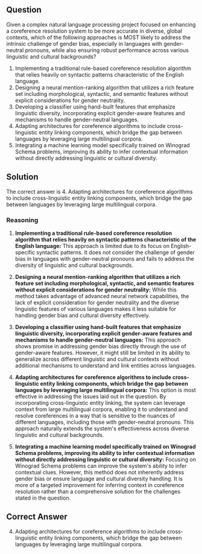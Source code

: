 ## Question
Given a complex natural language processing project focused on enhancing a coreference resolution system to be more accurate in diverse, global contexts, which of the following approaches is MOST likely to address the intrinsic challenge of gender bias, especially in languages with gender-neutral pronouns, while also ensuring robust performance across various linguistic and cultural backgrounds?

1. Implementing a traditional rule-based coreference resolution algorithm that relies heavily on syntactic patterns characteristic of the English language.
2. Designing a neural mention-ranking algorithm that utilizes a rich feature set including morphological, syntactic, and semantic features without explicit considerations for gender neutrality.
3. Developing a classifier using hand-built features that emphasize linguistic diversity, incorporating explicit gender-aware features and mechanisms to handle gender-neutral languages.
4. Adapting architectures for coreference algorithms to include cross-linguistic entity linking components, which bridge the gap between languages by leveraging large multilingual corpora.
5. Integrating a machine learning model specifically trained on Winograd Schema problems, improving its ability to infer contextual information without directly addressing linguistic or cultural diversity.

## Solution

The correct answer is 4. Adapting architectures for coreference algorithms to include cross-linguistic entity linking components, which bridge the gap between languages by leveraging large multilingual corpora.

### Reasoning

1. **Implementing a traditional rule-based coreference resolution algorithm that relies heavily on syntactic patterns characteristic of the English language:** This approach is limited due to its focus on English-specific syntactic patterns. It does not consider the challenge of gender bias in languages with gender-neutral pronouns and fails to address the diversity of linguistic and cultural backgrounds.

2. **Designing a neural mention-ranking algorithm that utilizes a rich feature set including morphological, syntactic, and semantic features without explicit considerations for gender neutrality:** While this method takes advantage of advanced neural network capabilities, the lack of explicit consideration for gender neutrality and the diverse linguistic features of various languages makes it less suitable for handling gender bias and cultural diversity effectively.

3. **Developing a classifier using hand-built features that emphasize linguistic diversity, incorporating explicit gender-aware features and mechanisms to handle gender-neutral languages:** This approach shows promise in addressing gender bias directly through the use of gender-aware features. However, it might still be limited in its ability to generalize across different linguistic and cultural contexts without additional mechanisms to understand and link entities across languages.

4. **Adapting architectures for coreference algorithms to include cross-linguistic entity linking components, which bridge the gap between languages by leveraging large multilingual corpora:** This option is most effective in addressing the issues laid out in the question. By incorporating cross-linguistic entity linking, the system can leverage context from large multilingual corpora, enabling it to understand and resolve coreferences in a way that is sensitive to the nuances of different languages, including those with gender-neutral pronouns. This approach naturally extends the system's effectiveness across diverse linguistic and cultural backgrounds.

5. **Integrating a machine learning model specifically trained on Winograd Schema problems, improving its ability to infer contextual information without directly addressing linguistic or cultural diversity:** Focusing on Winograd Schema problems can improve the system's ability to infer contextual clues. However, this method does not inherently address gender bias or ensure language and cultural diversity handling. It is more of a targeted improvement for inferring context in coreference resolution rather than a comprehensive solution for the challenges stated in the question.

## Correct Answer

4. Adapting architectures for coreference algorithms to include cross-linguistic entity linking components, which bridge the gap between languages by leveraging large multilingual corpora.